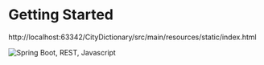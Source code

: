 # Getting Started
http://localhost:63342/CityDictionary/src/main/resources/static/index.html


![Spring Boot, REST, Javascript](https://i.ibb.co/tLbzvQ2/cities.png)

